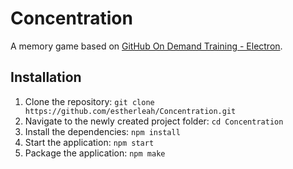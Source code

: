# Concentration

A memory game based on [GitHub On Demand Training - Electron](https://services.github.com/on-demand/electron/).


## Installation
1. Clone the repository: `git clone https://github.com/estherleah/Concentration.git`
2. Navigate to the newly created project folder: `cd Concentration`
3. Install the dependencies: `npm install`
4. Start the application: `npm start`
5. Package the application: `npm make`
